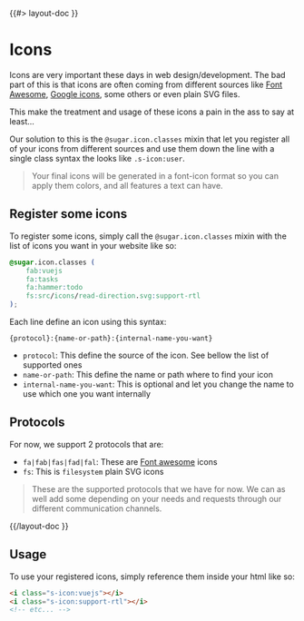 <!--
/**
 * @name            Icons
 * @namespace       doc.css
 * @type            Markdown
 * @platform        md
 * @status          stable
 * @menu            Documentation / CSS           /doc/css/icons
 *
 * @since           2.0.0
 * @author    Olivier Bossel <olivier.bossel@gmail.com> (https://olivierbossel.com)
 */
-->

{{#> layout-doc }}

# Icons

Icons are very important these days in web design/development. The bad part of this is that icons are often coming from different sources like [Font Awesome](https://fontawesome.com/), [Google icons](https://fonts.google.com/icons), some others or even plain SVG files.

This make the treatment and usage of these icons a pain in the ass to say at least...

Our solution to this is the `@sugar.icon.classes` mixin that let you register all of your icons from different sources and use them down the line with a single class syntax the looks like `.s-icon:user`.

> Your final icons will be generated in a font-icon format so you can apply them colors, and all features a text can have.

## Register some icons

To register some icons, simply call the `@sugar.icon.classes` mixin with the list of icons you want in your website like so:

```css
@sugar.icon.classes (
    fab:vuejs
    fa:tasks
    fa:hammer:todo
    fs:src/icons/read-direction.svg:support-rtl
);
```

Each line define an icon using this syntax:

`{protocol}:{name-or-path}:{internal-name-you-want}`

-   `protocol`: This define the source of the icon. See bellow the list of supported ones
-   `name-or-path`: This define the name or path where to find your icon
-   `internal-name-you-want`: This is optional and let you change the name to use which one you want internally

## Protocols

For now, we support 2 protocols that are:

-   `fa|fab|fas|fad|fal`: These are [Font awesome](https://fontawesome.com) icons
-   `fs`: This is `filesystem` plain SVG icons

> These are the supported protocols that we have for now. We can as well add some depending on your needs and requests through our different communication channels.

{{/layout-doc }}

## Usage

To use your registered icons, simply reference them inside your html like so:

```html
<i class="s-icon:vuejs"></i>
<i class="s-icon:support-rtl"></i>
<!-- etc... -->
```
